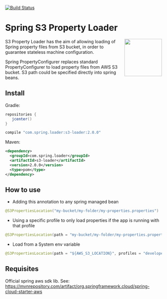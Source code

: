 [![Build Status](https://travis-ci.org/ericdallo/spring-s3-properties-loader.svg?branch=master)](https://travis-ci.org/ericdallo/spring-s3-properties-loader)
# Spring S3 Property Loader
<img align="right"  src="https://raw.githubusercontent.com/ericdallo/spring-s3-properties-loader/images/spring-icon.png?raw=true" width="120" height="120"/>

S3 Property Loader has the aim of allowing loading of Spring property files from S3 bucket, in order to guarantee stateless machine configuration.

Spring PropertyConfigurer replaces standard PropertyConfigurer to load property files from AWS S3 bucket. S3 path could be specified directly into spring beans.

## Install
Gradle:
```groovy
repositories {  
   jcenter()  
}
```
```groovy
compile "com.spring.loader:s3-loader:2.0.0"
```
Maven:
```xml
<dependency>
  <groupId>com.spring.loader</groupId>
  <artifactId>s3-loader</artifactId>
  <version>2.0.0</version>
  <type>pom</type>
</dependency>
```

## How to use

- Adding this annotation to any spring managed bean
```java
@S3PropertiesLocation("my-bucket/my-folder/my-properties.properties")
```
- Using a specific profile to only load properties if the app is running with that profile
```java
@S3PropertiesLocation(path = "my-bucket/my-folder/my-properties.properties", profiles = "production")
```
- Load from a System env variable
```java
@S3PropertiesLocation(path = "${AWS_S3_LOCATION}", profiles = "developer")
```

## Requisites

Official spring aws sdk lib.
See: https://mvnrepository.com/artifact/org.springframework.cloud/spring-cloud-starter-aws
